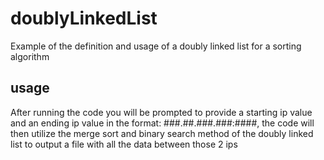 # doublyLinkedList
Example of the definition and usage of a doubly linked list for a sorting algorithm

## usage
After running the code you will be prompted to provide a starting ip value and an ending ip value in the format: ###.##.###.###:####, the code will then utilize the merge sort and binary search method of the doubly linked list to output a file with all the data between those 2 ips


